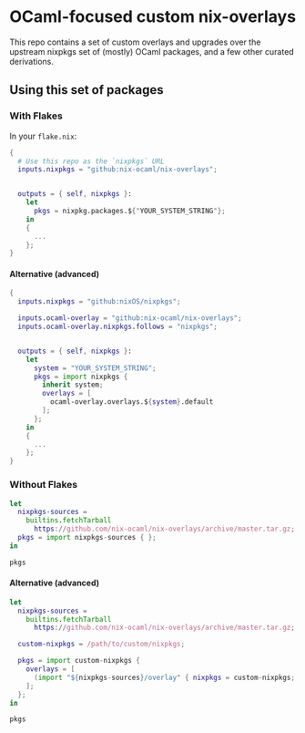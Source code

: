 # OCaml-focused custom nix-overlays

This repo contains a set of custom overlays and upgrades over the upstream
nixpkgs set of (mostly) OCaml packages, and a few other curated derivations.

## Using this set of packages

### With Flakes

In your `flake.nix`:

```nix
{
  # Use this repo as the `nixpkgs` URL
  inputs.nixpkgs = "github:nix-ocaml/nix-overlays";


  outputs = { self, nixpkgs }:
    let
      pkgs = nixpkg.packages.${"YOUR_SYSTEM_STRING"};
    in
    {
      ...
    };
}
```

#### Alternative (advanced)

```nix
{
  inputs.nixpkgs = "github:nixOS/nixpkgs";

  inputs.ocaml-overlay = "github:nix-ocaml/nix-overlays";
  inputs.ocaml-overlay.nixpkgs.follows = "nixpkgs";


  outputs = { self, nixpkgs }:
    let
      system = "YOUR_SYSTEM_STRING";
      pkgs = import nixpkgs {
        inherit system;
        overlays = [
          ocaml-overlay.overlays.${system}.default
        ];
      };
    in
    {
      ...
    };
}
```

### Without Flakes

```nix
let
  nixpkgs-sources =
    builtins.fetchTarball
      https://github.com/nix-ocaml/nix-overlays/archive/master.tar.gz;
  pkgs = import nixpkgs-sources { };
in

pkgs
```

#### Alternative (advanced)

```nix
let
  nixpkgs-sources =
    builtins.fetchTarball
      https://github.com/nix-ocaml/nix-overlays/archive/master.tar.gz;

  custom-nixpkgs = /path/to/custom/nixpkgs;

  pkgs = import custom-nixpkgs {
    overlays = [
      (import "${nixpkgs-sources}/overlay" { nixpkgs = custom-nixpkgs; })
    ];
  };
in

pkgs
```
